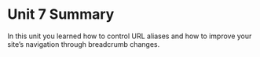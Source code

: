 # Unit 7 Summary

In this unit you learned how to control URL aliases and how to improve your site’s navigation through breadcrumb changes.

